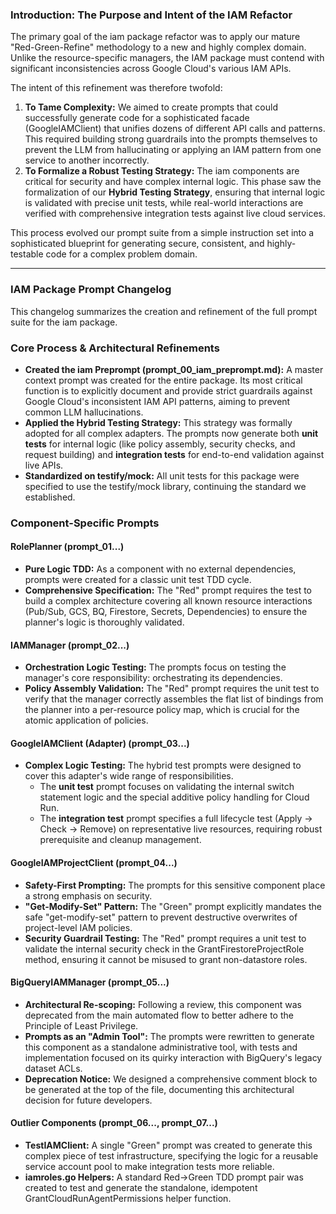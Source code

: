### **Introduction: The Purpose and Intent of the IAM Refactor**

The primary goal of the iam package refactor was to apply our mature "Red-Green-Refine" methodology to a new and highly complex domain. Unlike the resource-specific managers, the IAM package must contend with significant inconsistencies across Google Cloud's various IAM APIs.

The intent of this refinement was therefore twofold:

1. **To Tame Complexity:** We aimed to create prompts that could successfully generate code for a sophisticated facade (GoogleIAMClient) that unifies dozens of different API calls and patterns. This required building strong guardrails into the prompts themselves to prevent the LLM from hallucinating or applying an IAM pattern from one service to another incorrectly.
2. **To Formalize a Robust Testing Strategy:** The iam components are critical for security and have complex internal logic. This phase saw the formalization of our **Hybrid Testing Strategy**, ensuring that internal logic is validated with precise unit tests, while real-world interactions are verified with comprehensive integration tests against live cloud services.

This process evolved our prompt suite from a simple instruction set into a sophisticated blueprint for generating secure, consistent, and highly-testable code for a complex problem domain.

---

### **IAM Package Prompt Changelog**

This changelog summarizes the creation and refinement of the full prompt suite for the iam package.

### **Core Process & Architectural Refinements**

* **Created the iam Preprompt (prompt\_00\_iam\_preprompt.md):** A master context prompt was created for the entire package. Its most critical function is to explicitly document and provide strict guardrails against Google Cloud's inconsistent IAM API patterns, aiming to prevent common LLM hallucinations.
* **Applied the Hybrid Testing Strategy:** This strategy was formally adopted for all complex adapters. The prompts now generate both **unit tests** for internal logic (like policy assembly, security checks, and request building) and **integration tests** for end-to-end validation against live APIs.
* **Standardized on testify/mock:** All unit tests for this package were specified to use the testify/mock library, continuing the standard we established.

### **Component-Specific Prompts**

#### **RolePlanner (prompt\_01...)**

* **Pure Logic TDD:** As a component with no external dependencies, prompts were created for a classic unit test TDD cycle.
* **Comprehensive Specification:** The "Red" prompt requires the test to build a complex architecture covering all known resource interactions (Pub/Sub, GCS, BQ, Firestore, Secrets, Dependencies) to ensure the planner's logic is thoroughly validated.

#### **IAMManager (prompt\_02...)**

* **Orchestration Logic Testing:** The prompts focus on testing the manager's core responsibility: orchestrating its dependencies.
* **Policy Assembly Validation:** The "Red" prompt requires the unit test to verify that the manager correctly assembles the flat list of bindings from the planner into a per-resource policy map, which is crucial for the atomic application of policies.

#### **GoogleIAMClient (Adapter) (prompt\_03...)**

* **Complex Logic Testing:** The hybrid test prompts were designed to cover this adapter's wide range of responsibilities.
    * The **unit test** prompt focuses on validating the internal switch statement logic and the special additive policy handling for Cloud Run.
    * The **integration test** prompt specifies a full lifecycle test (Apply \-\> Check \-\> Remove) on representative live resources, requiring robust prerequisite and cleanup management.

#### **GoogleIAMProjectClient (prompt\_04...)**

* **Safety-First Prompting:** The prompts for this sensitive component place a strong emphasis on security.
* **"Get-Modify-Set" Pattern:** The "Green" prompt explicitly mandates the safe "get-modify-set" pattern to prevent destructive overwrites of project-level IAM policies.
* **Security Guardrail Testing:** The "Red" prompt requires a unit test to validate the internal security check in the GrantFirestoreProjectRole method, ensuring it cannot be misused to grant non-datastore roles.

#### **BigQueryIAMManager (prompt\_05...)**

* **Architectural Re-scoping:** Following a review, this component was deprecated from the main automated flow to better adhere to the Principle of Least Privilege.
* **Prompts as an "Admin Tool":** The prompts were rewritten to generate this component as a standalone administrative tool, with tests and implementation focused on its quirky interaction with BigQuery's legacy dataset ACLs.
* **Deprecation Notice:** We designed a comprehensive comment block to be generated at the top of the file, documenting this architectural decision for future developers.

#### **Outlier Components (prompt\_06..., prompt\_07...)**

* **TestIAMClient:** A single "Green" prompt was created to generate this complex piece of test infrastructure, specifying the logic for a reusable service account pool to make integration tests more reliable.
* **iamroles.go Helpers:** A standard Red-\>Green TDD prompt pair was created to test and generate the standalone, idempotent GrantCloudRunAgentPermissions helper function.